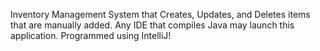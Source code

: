 Inventory Management System that Creates, Updates, and Deletes items that are manually added.
Any IDE that compiles Java may launch this application. Programmed using IntelliJ!
